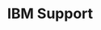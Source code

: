 ---
title: "IBM Support"
description: "As an enterprise customer, benefit from IBM's world-class support"
externalURL: https://www.ibm.com/support/home/
section: "IBM Event Streams support"
cardType: "large"
---